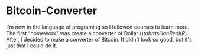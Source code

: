 # Bitcoin-Converter
I'm new in the language of programing so I followed courses to learn more. The first "homework" was create a converter of Dollar ($)  to brasilian Real (R$). After, I decided to make a converter of Bitcoin. It didn't look so good, but it's just that I could do it. 
